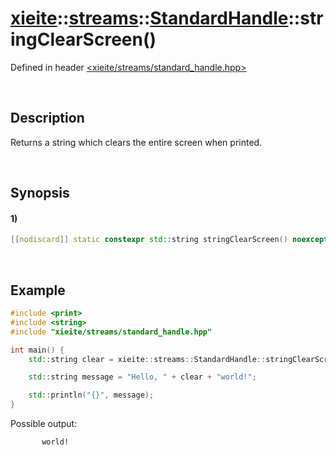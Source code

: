 # [xieite](../../../../../xieite.md)\:\:[streams](../../../../../streams.md)\:\:[StandardHandle](../../../standard_handle.md)\:\:stringClearScreen\(\)
Defined in header [<xieite/streams/standard_handle.hpp>](../../../../../../include/xieite/streams/standard_handle.hpp)

&nbsp;

## Description
Returns a string which clears the entire screen when printed.

&nbsp;

## Synopsis
#### 1)
```cpp
[[nodiscard]] static constexpr std::string stringClearScreen() noexcept;
```

&nbsp;

## Example
```cpp
#include <print>
#include <string>
#include "xieite/streams/standard_handle.hpp"

int main() {
    std::string clear = xieite::streams::StandardHandle::stringClearScreen();

    std::string message = "Hello, " + clear + "world!";

    std::println("{}", message);
}
```
Possible output:
```
       world!
```
